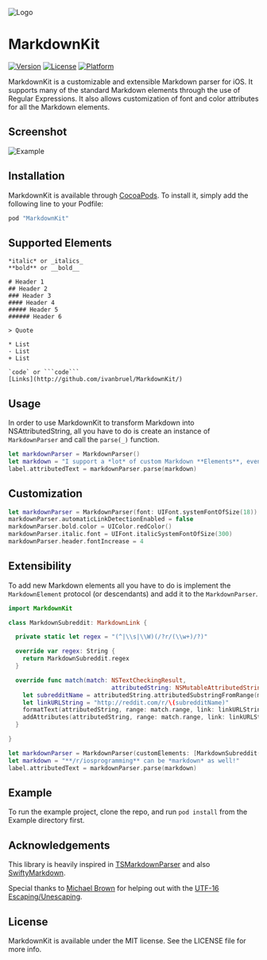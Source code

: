 ![Logo](https://raw.githubusercontent.com/ivanbruel/MarkdownKit/master/Resources/MarkdownKitLogo.png)

MarkdownKit
=========

[![Version](https://img.shields.io/cocoapods/v/MarkdownKit.svg?style=flat)](http://cocoapods.org/pods/MarkdownKit)
[![License](https://img.shields.io/cocoapods/l/MarkdownKit.svg?style=flat)](http://cocoapods.org/pods/MarkdownKit)
[![Platform](https://img.shields.io/cocoapods/p/MarkdownKit.svg?style=flat)](http://cocoapods.org/pods/MarkdownKit)

MarkdownKit is a customizable and extensible Markdown parser for iOS. It supports many of the standard Markdown elements through the use of Regular Expressions. It also allows customization of font and color attributes for all the Markdown elements.

## Screenshot

![Example](https://raw.githubusercontent.com/ivanbruel/MarkdownKit/master/Resources/MarkdownKitExample.png)

## Installation

MarkdownKit is available through [CocoaPods](http://cocoapods.org). To install
it, simply add the following line to your Podfile:

```ruby
pod "MarkdownKit"
```

## Supported Elements

```
*italic* or _italics_
**bold** or __bold__

# Header 1
## Header 2
### Header 3
#### Header 4
##### Header 5
###### Header 6

> Quote

* List
- List
+ List

`code` or ```code```
[Links](http://github.com/ivanbruel/MarkdownKit/)
```

## Usage

In order to use MarkdownKit to transform Markdown into NSAttributedString, all you have to do is create an instance of `MarkdownParser` and call the `parse(_)` function.

```swift
let markdownParser = MarkdownParser()
let markdown = "I support a *lot* of custom Markdown **Elements**, even `code`!"
label.attributedText = markdownParser.parse(markdown)
```

## Customization

```swift
let markdownParser = MarkdownParser(font: UIFont.systemFontOfSize(18))
markdownParser.automaticLinkDetectionEnabled = false
markdownParser.bold.color = UIColor.redColor()
markdownParser.italic.font = UIFont.italicSystemFontOfSize(300)
markdownParser.header.fontIncrease = 4
```

## Extensibility

To add new Markdown elements all you have to do is implement the `MarkdownElement` protocol (or descendants) and add it to the `MarkdownParser`.

```swift
import MarkdownKit

class MarkdownSubreddit: MarkdownLink {

  private static let regex = "(^|\\s|\\W)(/?r/(\\w+)/?)"

  override var regex: String {
    return MarkdownSubreddit.regex
  }

  override func match(match: NSTextCheckingResult,
                             attributedString: NSMutableAttributedString) {
    let subredditName = attributedString.attributedSubstringFromRange(match.rangeAtIndex(3)).string
    let linkURLString = "http://reddit.com/r/\(subredditName)"
    formatText(attributedString, range: match.range, link: linkURLString)
    addAttributes(attributedString, range: match.range, link: linkURLString)
  }

}
```

```swift
let markdownParser = MarkdownParser(customElements: [MarkdownSubreddit()])
let markdown = "**/r/iosprogramming** can be *markdown* as well!"
label.attributedText = markdownParser.parse(markdown)
```

## Example

To run the example project, clone the repo, and run `pod install` from the Example directory first.

## Acknowledgements

This library is heavily inspired in [TSMarkdownParser](https://github.com/laptobbe/TSMarkdownParser) and also [SwiftyMarkdown](https://github.com/SimonFairbairn/SwiftyMarkdown).

Special thanks to [Michael Brown](https://github.com/mluisbrown) for helping out with the [UTF-16 Escaping/Unescaping](https://github.com/ivanbruel/MarkdownKit/blob/master/MarkdownKit/Classes/Extensions/String%2BUTF16.swift).

## License

MarkdownKit is available under the MIT license. See the LICENSE file for more info.
